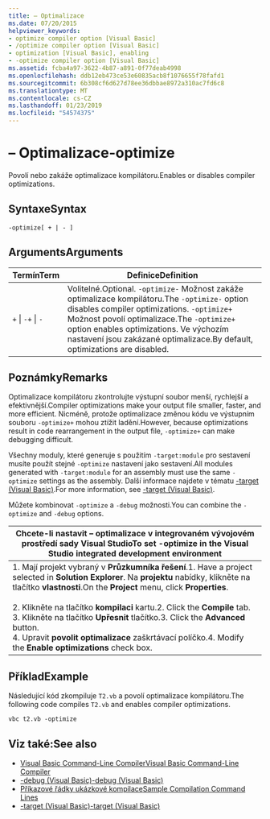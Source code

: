 ```yaml
---
title: – Optimalizace
ms.date: 07/20/2015
helpviewer_keywords:
- optimize compiler option [Visual Basic]
- /optimize compiler option [Visual Basic]
- optimization [Visual Basic], enabling
- -optimize compiler option [Visual Basic]
ms.assetid: fcba4a97-3622-4b87-a891-0f77deab4998
ms.openlocfilehash: ddb12eb473ce53e60835acb8f1076655f78fafd1
ms.sourcegitcommit: 6b308cf6d627d78ee36dbbae8972a310ac7fd6c8
ms.translationtype: MT
ms.contentlocale: cs-CZ
ms.lasthandoff: 01/23/2019
ms.locfileid: "54574375"
---
```

# <a name="-optimize"></a><span data-ttu-id="393dd-102">– Optimalizace</span><span class="sxs-lookup"><span data-stu-id="393dd-102">-optimize</span></span>
<span data-ttu-id="393dd-103">Povolí nebo zakáže optimalizace kompilátoru.</span><span class="sxs-lookup"><span data-stu-id="393dd-103">Enables or disables compiler optimizations.</span></span>  
  
## <a name="syntax"></a><span data-ttu-id="393dd-104">Syntaxe</span><span class="sxs-lookup"><span data-stu-id="393dd-104">Syntax</span></span>  
  
```  
-optimize[ + | - ]  
```  
  
## <a name="arguments"></a><span data-ttu-id="393dd-105">Arguments</span><span class="sxs-lookup"><span data-stu-id="393dd-105">Arguments</span></span>  
  
|<span data-ttu-id="393dd-106">Termín</span><span class="sxs-lookup"><span data-stu-id="393dd-106">Term</span></span>|<span data-ttu-id="393dd-107">Definice</span><span class="sxs-lookup"><span data-stu-id="393dd-107">Definition</span></span>|  
|---|---|  
|<span data-ttu-id="393dd-108">`+` &#124; `-`</span><span class="sxs-lookup"><span data-stu-id="393dd-108">`+` &#124; `-`</span></span>|<span data-ttu-id="393dd-109">Volitelné.</span><span class="sxs-lookup"><span data-stu-id="393dd-109">Optional.</span></span> <span data-ttu-id="393dd-110">`-optimize-` Možnost zakáže optimalizace kompilátoru.</span><span class="sxs-lookup"><span data-stu-id="393dd-110">The `-optimize-` option disables compiler optimizations.</span></span> <span data-ttu-id="393dd-111">`-optimize+` Možnost povolí optimalizace.</span><span class="sxs-lookup"><span data-stu-id="393dd-111">The `-optimize+` option enables optimizations.</span></span> <span data-ttu-id="393dd-112">Ve výchozím nastavení jsou zakázané optimalizace.</span><span class="sxs-lookup"><span data-stu-id="393dd-112">By default, optimizations are disabled.</span></span>|  
  
## <a name="remarks"></a><span data-ttu-id="393dd-113">Poznámky</span><span class="sxs-lookup"><span data-stu-id="393dd-113">Remarks</span></span>  
 <span data-ttu-id="393dd-114">Optimalizace kompilátoru zkontrolujte výstupní soubor menší, rychlejší a efektivnější.</span><span class="sxs-lookup"><span data-stu-id="393dd-114">Compiler optimizations make your output file smaller, faster, and more efficient.</span></span> <span data-ttu-id="393dd-115">Nicméně, protože optimalizace změnou kódu ve výstupním souboru `-optimize+` mohou ztížit ladění.</span><span class="sxs-lookup"><span data-stu-id="393dd-115">However, because optimizations result in code rearrangement in the output file, `-optimize+` can make debugging difficult.</span></span>  
  
 <span data-ttu-id="393dd-116">Všechny moduly, které generuje s použitím `-target:module` pro sestavení musíte použít stejné `-optimize` nastavení jako sestavení.</span><span class="sxs-lookup"><span data-stu-id="393dd-116">All modules generated with `-target:module` for an assembly must use the same `-optimize` settings as the assembly.</span></span> <span data-ttu-id="393dd-117">Další informace najdete v tématu [-target (Visual Basic)](../../../visual-basic/reference/command-line-compiler/target.md).</span><span class="sxs-lookup"><span data-stu-id="393dd-117">For more information, see [-target (Visual Basic)](../../../visual-basic/reference/command-line-compiler/target.md).</span></span>  
  
 <span data-ttu-id="393dd-118">Můžete kombinovat `-optimize` a `-debug` možnosti.</span><span class="sxs-lookup"><span data-stu-id="393dd-118">You can combine the `-optimize` and `-debug` options.</span></span>  
  
|<span data-ttu-id="393dd-119">Chcete-li nastavit – optimalizace v integrovaném vývojovém prostředí sady Visual Studio</span><span class="sxs-lookup"><span data-stu-id="393dd-119">To set -optimize in the Visual Studio integrated development environment</span></span>|  
|---|  
|<span data-ttu-id="393dd-120">1.  Mají projekt vybraný v **Průzkumníka řešení**.</span><span class="sxs-lookup"><span data-stu-id="393dd-120">1.  Have a project selected in **Solution Explorer**.</span></span> <span data-ttu-id="393dd-121">Na **projektu** nabídky, klikněte na tlačítko **vlastnosti**.</span><span class="sxs-lookup"><span data-stu-id="393dd-121">On the **Project** menu, click **Properties**.</span></span><br />     <br /><span data-ttu-id="393dd-122">2.  Klikněte na tlačítko **kompilaci** kartu.</span><span class="sxs-lookup"><span data-stu-id="393dd-122">2.  Click the **Compile** tab.</span></span><br /><span data-ttu-id="393dd-123">3.  Klikněte na tlačítko **Upřesnit** tlačítko.</span><span class="sxs-lookup"><span data-stu-id="393dd-123">3.  Click the **Advanced** button.</span></span><br /><span data-ttu-id="393dd-124">4.  Upravit **povolit optimalizace** zaškrtávací políčko.</span><span class="sxs-lookup"><span data-stu-id="393dd-124">4.  Modify the **Enable optimizations** check box.</span></span>|  
  
## <a name="example"></a><span data-ttu-id="393dd-125">Příklad</span><span class="sxs-lookup"><span data-stu-id="393dd-125">Example</span></span>  
 <span data-ttu-id="393dd-126">Následující kód zkompiluje `T2.vb` a povolí optimalizace kompilátoru.</span><span class="sxs-lookup"><span data-stu-id="393dd-126">The following code compiles `T2.vb` and enables compiler optimizations.</span></span>  
  
```console
vbc t2.vb -optimize  
```  
  
## <a name="see-also"></a><span data-ttu-id="393dd-127">Viz také:</span><span class="sxs-lookup"><span data-stu-id="393dd-127">See also</span></span>
- [<span data-ttu-id="393dd-128">Visual Basic Command-Line Compiler</span><span class="sxs-lookup"><span data-stu-id="393dd-128">Visual Basic Command-Line Compiler</span></span>](../../../visual-basic/reference/command-line-compiler/index.md)
- [<span data-ttu-id="393dd-129">-debug (Visual Basic)</span><span class="sxs-lookup"><span data-stu-id="393dd-129">-debug (Visual Basic)</span></span>](../../../visual-basic/reference/command-line-compiler/debug.md)
- [<span data-ttu-id="393dd-130">Příkazové řádky ukázkové kompilace</span><span class="sxs-lookup"><span data-stu-id="393dd-130">Sample Compilation Command Lines</span></span>](../../../visual-basic/reference/command-line-compiler/sample-compilation-command-lines.md)
- [<span data-ttu-id="393dd-131">-target (Visual Basic)</span><span class="sxs-lookup"><span data-stu-id="393dd-131">-target (Visual Basic)</span></span>](../../../visual-basic/reference/command-line-compiler/target.md)
